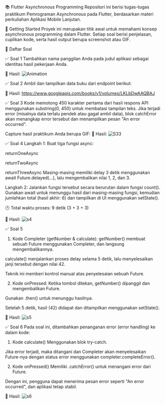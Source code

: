 📚 Flutter Asynchronous Programming
Repositori ini berisi tugas-tugas praktikum Pemrograman Asynchronous pada Flutter, berdasarkan materi perkuliahan Aplikasi Mobile Lanjutan.

🚀 Getting Started
Proyek ini merupakan titik awal untuk memahami konsep asynchronous programming dalam Flutter. Setiap soal berisi penjelasan, cuplikan kode, serta hasil output berupa screenshot atau GIF.

📝 Daftar Soal



✅ Soal 1
Tambahkan nama panggilan Anda pada judul aplikasi sebagai identitas hasil pekerjaan Anda.

📸 Hasil:
![Animation](https://github.com/user-attachments/assets/9e0e4eb4-d925-4a6e-99a8-2ef77d743459)


✅ Soal 2
Ambil dan tampilkan data buku dari endpoint berikut:

📸 Hasil:
https://www.googleapis.com/books/v1/volumes/LKLbDwAAQBAJ



✅ Soal 3
Kode memotong 450 karakter pertama dari hasil respons API menggunakan substring(0, 450) untuk membatasi tampilan teks. Jika terjadi error (misalnya data terlalu pendek atau gagal ambil data), blok catchError akan menangkap error tersebut dan menampilkan pesan "An error occurred".

Capture hasil praktikum Anda berupa GIF:
📸 Hasil:
![S33](https://github.com/user-attachments/assets/0dd9ac70-396d-4001-803e-ab013184857a)



✅ Soal 4
Langkah 1:
Buat tiga fungsi async:

returnOneAsync

returnTwoAsync

returnThreeAsync
Masing-masing memiliki delay 3 detik menggunakan await Future.delayed(...), lalu mengembalikan nilai 1, 2, dan 3.

Langkah 2:
Jalankan fungsi tersebut secara berurutan dalam fungsi count(). Gunakan await untuk menunggu hasil dari masing-masing fungsi, kemudian jumlahkan total (hasil akhir: 6) dan tampilkan di UI menggunakan setState().

🕒 Total waktu proses: 9 detik (3 + 3 + 3)

📸 Hasil:
![s4](https://github.com/user-attachments/assets/768dbb36-2ef4-4f3a-af3a-db9ec159d8b0)


✅ Soal 5
1. Kode Completer (getNumber & calculate):
getNumber() membuat sebuah Future menggunakan Completer, dan langsung mengembalikannya.

calculate() menjalankan proses delay selama 5 detik, lalu menyelesaikan janji tersebut dengan nilai 42.

Teknik ini memberi kontrol manual atas penyelesaian sebuah Future.

2. Kode onPressed:
Ketika tombol ditekan, getNumber() dipanggil dan mengembalikan Future.

Gunakan .then() untuk menunggu hasilnya.

Setelah 5 detik, hasil (42) didapat dan ditampilkan menggunakan setState().

📸 Hasil:
![s5](https://github.com/user-attachments/assets/a08cc6b3-6052-4f2a-aa29-4c9bcb31ce86)



✅ Soal 6
Pada soal ini, ditambahkan penanganan error (error handling) ke dalam kode:

1. Kode calculate()
Menggunakan blok try-catch.

Jika error terjadi, maka ditangani dan Completer akan menyelesaikan Future-nya dengan status error menggunakan completer.completeError().

2. Kode onPressed()
Memiliki .catchError() untuk menangani error dari Future.

Dengan ini, pengguna dapat menerima pesan error seperti "An error occurred", dan aplikasi tetap stabil.

📸 Hasil:
![s6](https://github.com/user-attachments/assets/e6659763-a5cc-4728-a858-9c6152be1061)














